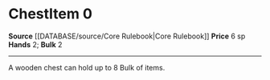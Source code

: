 ﻿---
bulk: '2'
hands: '2'
id: '13'
item_category: Adventuring Gear
level: '0'
name: Chest
price: 6 sp
rarity: Common
source: '[[DATABASE/source/Core Rulebook|Core Rulebook]]'
subcategory: adventuringgear
type: Item

---
# Chest<span class="item-type">Item 0</span>

**Source** [[DATABASE/source/Core Rulebook|Core Rulebook]] 
**Price** 6 sp
**Hands** 2; **Bulk** 2

---
A wooden chest can hold up to 8 Bulk of items.
